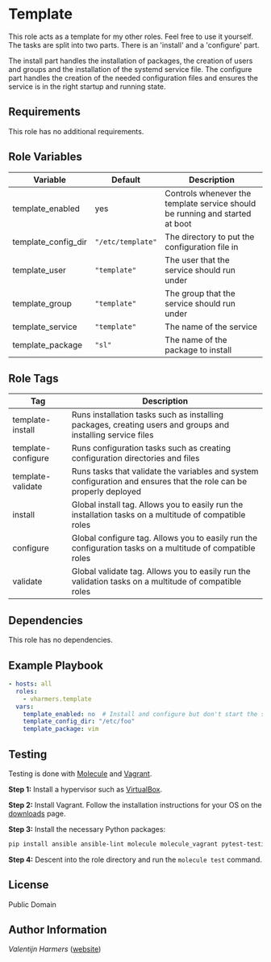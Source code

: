 Template
=========

This role acts as a template for my other roles. Feel free to use it yourself. The tasks are split into two parts. There is an 'install' and a 'configure' part.

The install part handles the installation of packages, the creation of users and groups and the installation of the systemd service file. The configure part handles the creation of the needed configuration files and ensures the service is in the right startup and running state.

Requirements
------------

This role has no additional requirements.

Role Variables
--------------

| Variable | Default | Description |
| -------- | ------- | ----------- |
| template_enabled | yes | Controls whenever the template service should be running and started at boot |
| template_config_dir | `"/etc/template"` | The directory to put the configuration file in |
| template_user | `"template"` | The user that the service should run under |
| template_group | `"template"` | The group that the service should run under |
| template_service | `"template"` | The name of the service |
| template_package | `"sl"` | The name of the package to install |

Role Tags
---------

| Tag | Description |
| --- | ----------- |
| template-install | Runs installation tasks such as installing packages, creating users and groups and installing service files |
| template-configure | Runs configuration tasks such as creating configuration directories and files |
| template-validate | Runs tasks that validate the variables and system configuration and ensures that the role can be properly deployed |
| install | Global install tag. Allows you to easily run the installation tasks on a multitude of compatible roles |
| configure | Global configure tag. Allows you to easily run the configuration tasks on a multitude of compatible roles |
| validate | Global validate tag. Allows you to easily run the validation tasks on a multitude of compatible roles |

Dependencies
------------

This role has no dependencies.

Example Playbook
----------------

```yaml
- hosts: all
  roles:
    - vharmers.template
  vars:
    template_enabled: no  # Install and configure but don't start the service yet
    template_config_dir: "/etc/foo"
    template_package: vim
```

Testing
-------

Testing is done with [Molecule](https://molecule.readthedocs.io/en/latest/) and [Vagrant](https://www.vagrantup.com).

**Step 1:** Install a hypervisor such as [VirtualBox](https://www.virtualbox.org).

**Step 2:** Install Vagrant. Follow the installation instructions for your OS on the [downloads](https://www.vagrantup.com/downloads) page.

**Step 3:** Install the necessary Python packages:

```bash
pip install ansible ansible-lint molecule molecule_vagrant pytest-testinfra
```

**Step 4:** Descent into the role directory and run the `molecule test` command.

License
-------

Public Domain

Author Information
------------------

*Valentijn Harmers* ([website](https://www.vharmers.com))
